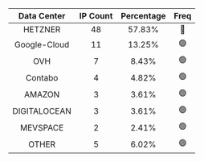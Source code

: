 | Data Center | IP Count | Percentage | Freq |
|:------------:|:--------:|:-----------:|:-----:|
| HETZNER | 48 | 57.83% | 🔴 |
| Google-Cloud | 11 | 13.25% | 🟢 |
| OVH | 7 | 8.43% | 🟢 |
| Contabo | 4 | 4.82% | 🟢 |
| AMAZON | 3 | 3.61% | 🟢 |
| DIGITALOCEAN | 3 | 3.61% | 🟢 |
| MEVSPACE | 2 | 2.41% | 🟢 |
| OTHER | 5 | 6.02% | 🟢 |